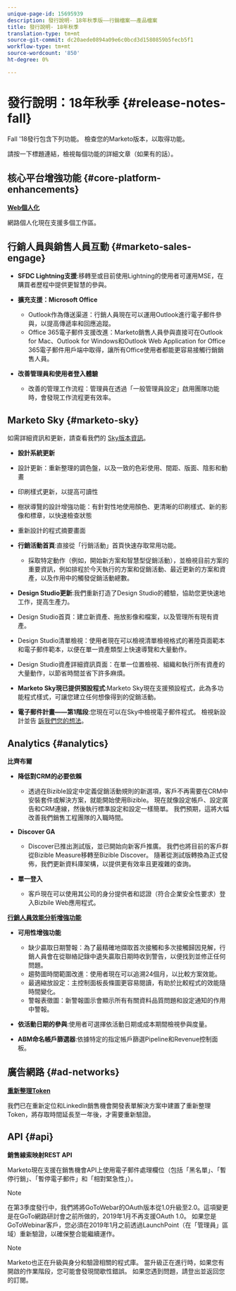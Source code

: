 ```yaml
---
unique-page-id: 15695939
description: 發行說明- 18年秋季版——行銷檔案——產品檔案
title: 發行說明- 18年秋季
translation-type: tm+mt
source-git-commit: dc20aede0894a09e6c0bcd3d1580859b5fecb5f1
workflow-type: tm+mt
source-wordcount: '850'
ht-degree: 0%

---
```



# 發行說明：18年秋季 {#release-notes-fall}

Fall &#39;18發行包含下列功能。 檢查您的Marketo版本，以取得功能。

請按一下標題連結，檢視每個功能的詳細文章（如果有的話）。

## 核心平台增強功能 {#core-platform-enhancements}

**[Web個人化](/help/marketo/product-docs/web-personalization/getting-started/workspaces-in-web-personalization.md)**

網路個人化現在支援多個工作區。

## 行銷人員與銷售人員互動 {#marketo-sales-engage}

* **SFDC Lightning支援**:移轉至或目前使用Lightning的使用者可運用MSE，在購買者歷程中提供更智慧的參與。

* **擴充支援：Microsoft Office**

   * Outlook作為傳送渠道：行銷人員現在可以運用Outlook進行電子郵件參與，以提高傳遞率和回應追蹤。
   * Office 365電子郵件支援改進：Marketo銷售人員參與直接可在Outlook for Mac、Outlook for Windows和Outlook Web Application for Office 365電子郵件用戶端中取得，讓所有Office使用者都能更容易接觸行銷銷售人員。

* **改善管理員和使用者登入體驗**

   * 改善的管理工作流程：管理員在透過「一般管理員設定」啟用團隊功能時，會發現工作流程更有效率。

## Marketo Sky {#marketo-sky}

如需詳細資訊和更新，請查看我們的 [Sky版本資訊](https://help.marketo.com)。

* **設計系統更新**

* 設計更新：重新整理的調色盤，以及一致的色彩使用、間距、版面、陰影和動畫
* 印刷樣式更新，以提高可讀性
* 樹狀導覽的設計增強功能：有針對性地使用顏色、更清晰的印刷樣式、新的影像和標章，以快速檢查狀態
* 重新設計的程式摘要畫面

* **行銷活動首頁**:直接從「行銷活動」首頁快速存取常用功能。

   * 採取特定動作（例如，開始新方案和智慧型促銷活動），並檢視目前方案的重要資訊，例如排程於今天執行的方案和促銷活動、最近更新的方案和資產，以及作用中的觸發促銷活動總數。

* **Design Studio更新**:我們重新打造了Design Studio的體驗，協助您更快速地工作，提高生產力。
* Design Studio首頁：建立新資產、拖放影像和檔案，以及管理所有現有資產。
* Design Studio清單檢視：使用者現在可以檢視清單檢視格式的著陸頁面範本和電子郵件範本，以便在單一資產類型上快速導覽和大量動作。
* Design Studio資產詳細資訊頁面：在單一位置檢視、組織和執行所有資產的大量動作，以節省時間並省下許多麻煩。
* **Marketo Sky現已提供預設程式**:Marketo Sky現在支援預設程式，此為多功能程式樣式，可讓您建立任何想像得到的促銷活動。
* **電子郵件計畫——第1階段**:您現在可以在Sky中檢視電子郵件程式。 檢視新設計並告 [訴我們您的想法](https://go.marketo.com/NextGenUX---USA---Apr-2018-fcp_Landing-Page-Feedback.html)。

## Analytics {#analytics}

**比齊布爾**

* **降低對CRM的必要依賴**

   * 透過在Bizible設定中定義促銷活動規則的新選項，客戶不再需要在CRM中安裝套件或解決方案，就能開始使用Bizible。 現在就像設定帳戶、設定廣告和CRM連線，然後執行標準設定和設定一樣簡單。 我們預期，這將大幅改善我們銷售工程團隊的入職時間。

* **Discover GA**

   * Discover已推出測試版，並已開始向新客戶推廣。 我們也將目前的客戶群從Bizible Measure移轉至Bizible Discover。 隨著從測試版轉換為正式發佈，我們更新資料庫架構，以提供更有效率且更複雜的查詢。

* **單一登入**

   * 客戶現在可以使用其公司的身分提供者和認證（符合企業安全性要求）登入Bizbile Web應用程式。

**[行銷人員效能分析增強功能](../../product-docs/reporting/performance-insights/performance-insights-overview.md)**

* **可用性增強功能**

   * 缺少贏取日期警報：為了最精確地擷取首次接觸和多次接觸歸因見解，行銷人員會在從聯絡記錄中遺失贏取日期時收到警告，以便找到並修正任何問題。
   * 趨勢圖時間範圍改進：使用者現在可以追溯24個月，以比較方案效能。
   * 最適縮放設定：主控制面板長條圖更容易閱讀，有助於比較程式的效能隨時間變化。
   * 警報表徵圖：新警報圖示會顯示所有有關資料品質問題和設定通知的作用中警報。

* **依活動日期的參與**:使用者可選擇依活動日期或成本期間檢視參與度量。
* **ABM命名帳戶篩選器**:依據特定的指定帳戶篩選Pipeline和Revenue控制面板。

## 廣告網路 {#ad-networks}

**[重新整理Token](../../product-docs/demand-generation/social/social-functions/set-up-linkedin-lead-gen-forms.md)**

我們已在重新定位和LinkedIn銷售機會開發表單解決方案中建置了重新整理Token，將存取時間延長至一年後，才需要重新驗證。

## API {#api}

**銷售線索映射REST API**

Marketo現在支援在銷售機會API上使用電子郵件處理欄位（包括「黑名單」、「暫停行銷」、「暫停電子郵件」和「相對緊急性」）。

>[!NOTE]
>
>在第3季度發行中，我們將將GoToWebar的OAuth版本從1.0升級至2.0。這項變更是在GoTo網路研討會之前所做的，2019年1月不再支援OAuth 1.0。 如果您是GoToWebinar客戶，您必須在2019年1月之前透過LaunchPoint（在「管理員」區域）重新驗證，以確保整合能繼續運作。

>[!NOTE]
>
>Marketo也正在升級與身分和驗證相關的程式庫。 當升級正在進行時，如果您有開啟的作業階段，您可能會發現間歇性錯誤。 如果您遇到問題，請登出並返回您的訂閱。
